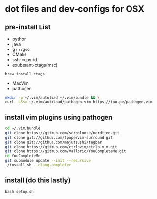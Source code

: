 # dot files and  dev-configs for OSX

## pre-install List
  - python   
  - java   
  - g++/gcc   
  - CMake
  - ssh-copy-id   
  - exuberant-ctags(mac)
```sh
brew install ctags
```
  - MacVim   
  - pathogen
```sh
mkdir -p ~/.vim/autoload ~/.vim/bundle && \
curl -LSso ~/.vim/autoload/pathogen.vim https://tpo.pe/pathogen.vim
```

## install vim plugins using pathogen
```sh
cd ~/.vim/bundle
git clone https://github.com/scrooloose/nerdtree.git
git clone git://github.com/tpope/vim-surround.git 
git clone git://github.com/majutsushi/tagbar 
git clone https://github.com/ctrlpvim/ctrlp.vim.git
git clone https://github.com/Valloric/YouCompleteMe.git
cd YouCompleteMe
git submodule update --init --recursive
./install.sh --clang-completer
```
## install (do this lastly)
```
bash setup.sh
```


